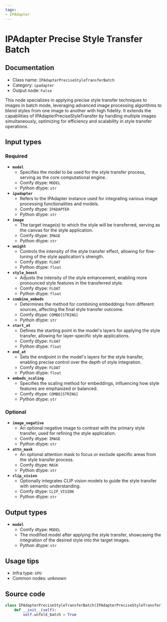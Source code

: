 ```yaml
---
tags:
- IPAdapter
---
```


# IPAdapter Precise Style Transfer Batch
## Documentation
- Class name: `IPAdapterPreciseStyleTransferBatch`
- Category: `ipadapter`
- Output node: `False`

This node specializes in applying precise style transfer techniques to images in batch mode, leveraging advanced image processing algorithms to blend styles from one image to another with high fidelity. It extends the capabilities of IPAdapterPreciseStyleTransfer by handling multiple images simultaneously, optimizing for efficiency and scalability in style transfer operations.
## Input types
### Required
- **`model`**
    - Specifies the model to be used for the style transfer process, serving as the core computational engine.
    - Comfy dtype: `MODEL`
    - Python dtype: `str`
- **`ipadapter`**
    - Refers to the IPAdapter instance used for integrating various image processing functionalities and models.
    - Comfy dtype: `IPADAPTER`
    - Python dtype: `str`
- **`image`**
    - The target image(s) to which the style will be transferred, serving as the canvas for the style application.
    - Comfy dtype: `IMAGE`
    - Python dtype: `str`
- **`weight`**
    - Controls the intensity of the style transfer effect, allowing for fine-tuning of the style application's strength.
    - Comfy dtype: `FLOAT`
    - Python dtype: `float`
- **`style_boost`**
    - Adjusts the intensity of the style enhancement, enabling more pronounced style features in the transferred style.
    - Comfy dtype: `FLOAT`
    - Python dtype: `float`
- **`combine_embeds`**
    - Determines the method for combining embeddings from different sources, affecting the final style transfer outcome.
    - Comfy dtype: `COMBO[STRING]`
    - Python dtype: `str`
- **`start_at`**
    - Defines the starting point in the model's layers for applying the style transfer, allowing for layer-specific style applications.
    - Comfy dtype: `FLOAT`
    - Python dtype: `float`
- **`end_at`**
    - Sets the endpoint in the model's layers for the style transfer, enabling precise control over the depth of style integration.
    - Comfy dtype: `FLOAT`
    - Python dtype: `float`
- **`embeds_scaling`**
    - Specifies the scaling method for embeddings, influencing how style features are emphasized or balanced.
    - Comfy dtype: `COMBO[STRING]`
    - Python dtype: `str`
### Optional
- **`image_negative`**
    - An optional negative image to contrast with the primary style transfer, used for refining the style application.
    - Comfy dtype: `IMAGE`
    - Python dtype: `str`
- **`attn_mask`**
    - An optional attention mask to focus or exclude specific areas from the style transfer process.
    - Comfy dtype: `MASK`
    - Python dtype: `str`
- **`clip_vision`**
    - Optionally integrates CLIP vision models to guide the style transfer with semantic understanding.
    - Comfy dtype: `CLIP_VISION`
    - Python dtype: `str`
## Output types
- **`model`**
    - Comfy dtype: `MODEL`
    - The modified model after applying the style transfer, showcasing the integration of the desired style into the target images.
    - Python dtype: `str`
## Usage tips
- Infra type: `GPU`
- Common nodes: unknown


## Source code
```python
class IPAdapterPreciseStyleTransferBatch(IPAdapterPreciseStyleTransfer):
    def __init__(self):
        self.unfold_batch = True

```
